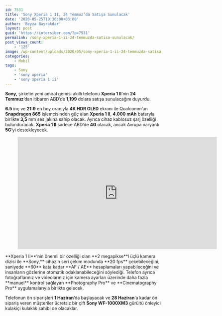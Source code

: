 ```yaml
---
id: 7531
title: 'Sony Xperia 1 II, 24 Temmuz’da Satışa Sunulacak'
date: '2020-05-25T19:30:00+03:00'
author: 'Beyza Bayrakdar'
layout: post
guid: 'https://intersiber.com/?p=7531'
permalink: /sony-xperia-1-ii-24-temmuzda-satisa-sunulacak/
post_views_count:
    - '125'
image: /wp-content/uploads/2020/05/sony-xperia-1-ii-24-temmuzda-satisa-sunulacak.jpg
categories:
    - Mobil
tags:
    - Sony
    - 'sony xperia'
    - 'sony xperia 1 ii'
---
```


**Sony,** şirketin yeni amiral gemisi akıllı telefonu **Xperia 1 II**‘nin **24 Temmuz**‘dan itibaren ABD’de **1,199** dolara satışa sunulacağını duyurdu.

**6.5** inç ve **21:9** en boy oranıyla **4K HDR OLED** ekranı ile Qualcomm’un **Snapdragon 865** işlemcisinden güç alan **Xperia 1 II**, **4.000 mAh** bataryla birlikte **3,5** mm ses jakına sahip olacak. Ayrıca cihaz kablosuz şarj özelliği bulunduracak. **Xperia 1 II** sadece ABD’de **4G** olacak, ancak Avrupa varyantı **5G**‘yi destekleyecek.

<figure class="wp-block-embed-youtube wp-block-embed is-type-video is-provider-youtube wp-embed-aspect-16-9 wp-has-aspect-ratio"><div class="wp-block-embed__wrapper"><span class="embed-youtube" style="text-align:center; display: block;"><iframe allowfullscreen="true" class="youtube-player" height="360" src="https://www.youtube.com/embed/EMqgyJjrY8k?version=3&rel=1&fs=1&autohide=2&showsearch=0&showinfo=1&iv_load_policy=1&wmode=transparent" style="border:0;" width="640"></iframe></span></div></figure>**Xperia 1 II**‘nin önemli bir özelliği olan **2 megapikse**l üçlü kamera dizisi ile **Sony,** cihazın seri çekim modunda **20 fps** çekebileceğini, saniyede **60** kata kadar **AF / AE** hesaplamaları yapabileceğini ve insanların gözlerine otomatik odaklanabileceğini söylediği. Telefon ayrıca fotoğraflarınız ve videolarınız için kamera ayarları üzerinde daha fazla **manuel** kontrol sağlayan **Photography Pro** ve **Cinematography Pro** uygulamalarıyla birlikte gelecek.

Telefonun ön siparişleri **1 Haziran**‘da başlayacak ve **28 Haziran**‘a kadar ön sipariş veren müşteriler ücretsiz bir çift **Sony WF-1000XM3** gürültü önleyici kulakiçi kulaklık sahibi de olacaklar.